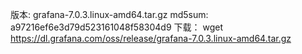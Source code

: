 版本:    grafana-7.0.3.linux-amd64.tar.gz
md5sum:  a97216ef6e3d79d523161048f58304d9
下载：   wget https://dl.grafana.com/oss/release/grafana-7.0.3.linux-amd64.tar.gz